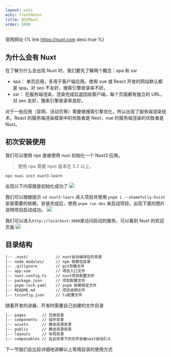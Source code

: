 ```yaml
---
layout: wiki
wiki: frontNotes
title: 初识Nuxt
order: 5000
---
```


官网网址
{% link https://nuxt.com desc:true %}

## 为什么会有 Nuxt

在了解为什么会出现 Nuxt 时，我们要先了解两个概念：spa 和 ssr

- spa： 单页应用，多用于客户端应用。使用 vue 或 React 开发的网站默认都是 spa。对 seo 不友好，搜索引擎收录率不好。
- ssr： 在服务端渲染，渲染完成后返回给客户端，每个页面都有独立的 URL，对 seo 友好，搜索引擎收录率良好。

对于一些应用（官网、活动页等）需要做搜索引擎优化，所以出现了服务端渲染技术。React 的服务端渲染框架中的优胜者是 Next，vue 的服务端渲染的优胜者是 Nuxt。

## 初次安装使用

我们可以使用 npx 直接使用 nuxi 初始化一个 Nuxt3 应用。

> 使用 npx 需要 npm 版本在 5.2 以上。

```shell
npx nuxi init nuxt3-learn
```

出现以下内容就是初始化成功了
![](/assets/wiki/Nuxt/nuxi初始化项目.png)

我们可以根据提示 `cd nuxt3-learn` 进入项目并使用 `pnpm i --shamefully-hoist` 安装需要的依赖。安装完成后，使用 `pnpm run dev` 来启动项目，出现下面的图片说明项目启动成功。
![](/assets/wiki/Nuxt/nuxt项目启动.png)

我们可以进入`http://localhost:3000`来访问启动的服务，可以看到 Nuxt 的欢迎页面
![](/assets/wiki/Nuxt/nuxt欢迎页.png)

## 目录结构

```txt 创建项目后的默认目录结构
|-- .nuxt/            // nuxt自动编译后的目录
|-- node_modules/     // npm 依赖包目录
|-- .gitignore        // git忽略文件
|-- app.vue           // 项目入口文件
|-- nuxt.config.ts    // nuxt项目配置文件
|-- package.json      // 项目配置文件
|-- pnpm-lock.yaml    // pnpm 依赖锁定文件
|-- README.md         // 项目说明文件
|-- tsconfig.json     // ts配置文件
```

随着开发的进展，开发时需要自己创建的文件目录

```txt 需要自己创建的目录概览
|-- pages       // 页面目录
|-- components  // 组件目录
|-- assets      // 静态资源目录
|-- public      // 静态资源目录
|-- layouts     // 布局目录
|-- composables // 在此目录下的文件会被nuxt自动引入
```

下一节我们会比较详细地讲解以上常用目录的使用方式
